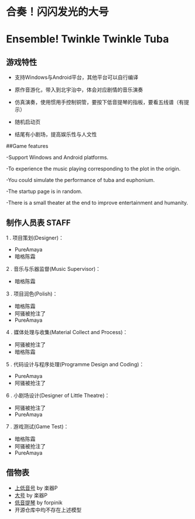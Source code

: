 # 合奏！闪闪发光的大号
# Ensemble! Twinkle Twinkle Tuba

## 游戏特性

- 支持Windows与Android平台，其他平台可以自行编译

- 原作音游化，带入到北宇治中，体会对应剧情的音乐演奏

- 仿真演奏，使用惯用手控制铜管，要按下低音提琴的指板，要看五线谱（有提示）

- 随机启动页

- 结尾有小剧场，提高娱乐性与人文性

##Game features

-Support Windows and Android platforms.

-To experience the music playing corresponding to the plot in the origin.

-You could simulate the performance of tuba and euphonium. 

-The startup page is in random.

-There is a small theater at the end to improve entertainment and humanity.

## 制作人员表 STAFF

1 . 项目策划(Designer)：

- PureAmaya
- 暗格陈霜


2 . 音乐与乐器监督(Music Supervisor)：
 - 暗格陈霜

3 . 项目润色(Polish)：
- 暗格陈霜
- 阿骚被抢注了
- PureAmaya

4 . 媒体处理与收集(Material Collect and Process)：
- 阿骚被抢注了
- 暗格陈霜

5 . 代码设计与程序处理(Programme Design and Coding)：
- PureAmaya
- 阿骚被抢注了

6 . 小剧场设计(Designer of Little Theatre)：
- 阿骚被抢注了
- PureAmaya

7 . 游戏测试(Game Test)：
- 暗格陈霜
- 阿骚被抢注了
- PureAmaya



## 借物表
- [上低音号](https://ux.getuploader.com/instruments_3Dmodels/download/27) by 楽器P
- [大号](https://ux.getuploader.com/instruments_3Dmodels/download/15) by 楽器P
- [低音提琴](https://sketchfab.com/3d-models/old-double-bass-033da97c0a4549d28a9ff24e62f2ac43) by forpinik
- 开源仓库中均不存在上述模型

 
